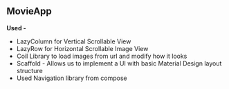 ## MovieApp
**Used -**

* LazyColumn for Vertical Scrollable View 
* LazyRow for Horizontal Scrollable Image View
* Coil Library to load images from url and modify how it looks
* Scaffold - Allows us to implement a UI with basic Material Design layout structure 
* Used Navigation library from compose


